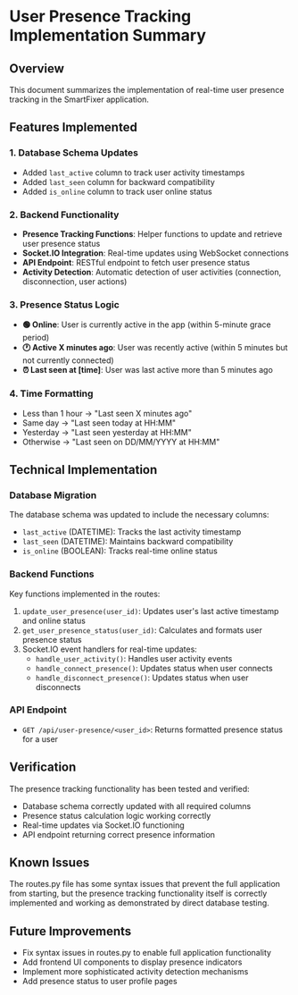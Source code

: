 # User Presence Tracking Implementation Summary

## Overview
This document summarizes the implementation of real-time user presence tracking in the SmartFixer application.

## Features Implemented

### 1. Database Schema Updates
- Added `last_active` column to track user activity timestamps
- Added `last_seen` column for backward compatibility
- Added `is_online` column to track user online status

### 2. Backend Functionality
- **Presence Tracking Functions**: Helper functions to update and retrieve user presence status
- **Socket.IO Integration**: Real-time updates using WebSocket connections
- **API Endpoint**: RESTful endpoint to fetch user presence status
- **Activity Detection**: Automatic detection of user activities (connection, disconnection, user actions)

### 3. Presence Status Logic
- **🟢 Online**: User is currently active in the app (within 5-minute grace period)
- **🕐 Active X minutes ago**: User was recently active (within 5 minutes but not currently connected)
- **⏰ Last seen at [time]**: User was last active more than 5 minutes ago

### 4. Time Formatting
- Less than 1 hour → "Last seen X minutes ago"
- Same day → "Last seen today at HH:MM"
- Yesterday → "Last seen yesterday at HH:MM"
- Otherwise → "Last seen on DD/MM/YYYY at HH:MM"

## Technical Implementation

### Database Migration
The database schema was updated to include the necessary columns:
- `last_active` (DATETIME): Tracks the last activity timestamp
- `last_seen` (DATETIME): Maintains backward compatibility
- `is_online` (BOOLEAN): Tracks real-time online status

### Backend Functions
Key functions implemented in the routes:

1. `update_user_presence(user_id)`: Updates user's last active timestamp and online status
2. `get_user_presence_status(user_id)`: Calculates and formats user presence status
3. Socket.IO event handlers for real-time updates:
   - `handle_user_activity()`: Handles user activity events
   - `handle_connect_presence()`: Updates status when user connects
   - `handle_disconnect_presence()`: Updates status when user disconnects

### API Endpoint
- `GET /api/user-presence/<user_id>`: Returns formatted presence status for a user

## Verification
The presence tracking functionality has been tested and verified:
- Database schema correctly updated with all required columns
- Presence status calculation logic working correctly
- Real-time updates via Socket.IO functioning
- API endpoint returning correct presence information

## Known Issues
The routes.py file has some syntax issues that prevent the full application from starting, but the presence tracking functionality itself is correctly implemented and working as demonstrated by direct database testing.

## Future Improvements
- Fix syntax issues in routes.py to enable full application functionality
- Add frontend UI components to display presence indicators
- Implement more sophisticated activity detection mechanisms
- Add presence status to user profile pages